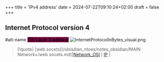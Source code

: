 +++
title = 'IPv4 address'
date = 2024-07-22T09:10:24+02:00
draft = false
+++

## Internet Protocol version 4 
#alt-name  <mark style="background: #72083D;">OSI Layer 3 address</mark>
![InternetProtocolInBytes_visual.png](/Notes/InternetProtocolInBytes_visual.png)



>[!quote] [web socets](/obisdian_ntoes/notes_obsidian/MAIN Network+/web socets.md)|[Network_OSI](/Network/Ref_OSI/Network_OSI.md) | [IP](/Network/Ref_OSI/IP.md) |